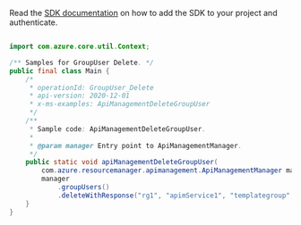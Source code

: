 Read the [SDK documentation](https://github.com/Azure/azure-sdk-for-java/blob/azure-resourcemanager-apimanagement_1.0.0-beta.2/sdk/apimanagement/azure-resourcemanager-apimanagement/README.md) on how to add the SDK to your project and authenticate.

```java

import com.azure.core.util.Context;

/** Samples for GroupUser Delete. */
public final class Main {
    /*
     * operationId: GroupUser_Delete
     * api-version: 2020-12-01
     * x-ms-examples: ApiManagementDeleteGroupUser
     */
    /**
     * Sample code: ApiManagementDeleteGroupUser.
     *
     * @param manager Entry point to ApiManagementManager.
     */
    public static void apiManagementDeleteGroupUser(
        com.azure.resourcemanager.apimanagement.ApiManagementManager manager) {
        manager
            .groupUsers()
            .deleteWithResponse("rg1", "apimService1", "templategroup", "59307d350af58404d8a26300", Context.NONE);
    }
}
```
